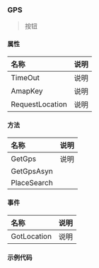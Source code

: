 ### GPS
> 按钮

#### 属性
| 名称 | 说明 |
|:---|:---|
| TimeOut | 说明 |
| AmapKey | 说明 |
| RequestLocation | 说明 |

#### 方法
| 名称 | 说明 |
|:---|:---|
| GetGps | 说明 |
| GetGpsAsyn |  |
| PlaceSearch |  |


#### 事件
| 名称 | 说明 |
|:---|:---|
| GotLocation | 说明 |

#### 示例代码